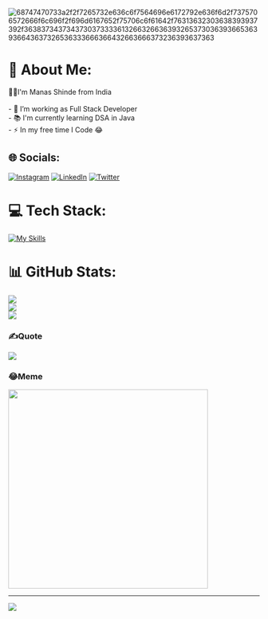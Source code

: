 ![68747470733a2f2f7265732e636c6f7564696e6172792e636f6d2f7375706572666f6c696f2f696d6167652f75706c6f61642f76313632303638393937392f3638373437343730373333613266326636393265373036393665363936643637326536333666366432663666373236393637363](https://github.com/manashinde16/manashinde16/assets/139111725/f600b670-4eaa-43db-88c1-b74766fe974e)

# 💫 About Me:
👩‍💻I'm Manas Shinde from India<br><br>- 🔭 I’m working as  Full Stack Developer<br>- 📚 I'm currently learning DSA in Java <br>- ⚡ In my free time I Code 😂


## 🌐 Socials:
[![Instagram](https://img.shields.io/badge/Instagram-%23E4405F.svg?logo=Instagram&logoColor=white)](https://instagram.com/https://www.instagram.com/code.withms) [![LinkedIn](https://img.shields.io/badge/LinkedIn-%230077B5.svg?logo=linkedin&logoColor=white)](https://linkedin.com/in/manashinde16) [![Twitter](https://img.shields.io/badge/Twitter-%231DA1F2.svg?logo=Twitter&logoColor=white)](https://twitter.com/https://twitter.com/manashinde16) 

# 💻 Tech Stack:
[![My Skills](https://skillicons.dev/icons?i=react,nextjs,reactivex,java,tailwind,materialui,swift,cpp,angular,aws,androidstudio,django,express,fastapi,figma,firebase,gcp,git,github,gitlab,gradle,js,jest,jquery,mongodb,mysql,nodejs,npm,opencv,postgres,postman,redux,supabase,visualstudio,vite&perline=8)](https://skillicons.dev)

# 📊 GitHub Stats:
![](https://github-readme-stats.vercel.app/api?username=manashinde16&theme=midnight-purple&hide_border=false&include_all_commits=false&count_private=false)<br/>
![](https://github-readme-streak-stats.herokuapp.com/?user=manashinde16&theme=midnight-purple&hide_border=false)<br/>
![](https://github-readme-stats.vercel.app/api/top-langs/?username=manashinde16&theme=midnight-purple&hide_border=false&include_all_commits=false&count_private=false&layout=compact)

### ✍️Quote
![](https://quotes-github-readme.vercel.app/api?type=horizontal&theme=dark)

### 😂Meme
<img src='https://randommeme-five.vercel.app/' style="height: 400px;"/>

---
[![](https://visitcount.itsvg.in/api?id=manashinde16&icon=2&color=1)](https://visitcount.itsvg.in)

